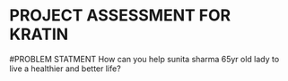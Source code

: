 #                         PROJECT ASSESSMENT FOR KRATIN 
#PROBLEM STATMENT
How can you help sunita sharma 65yr old lady to live a healthier and better life?

